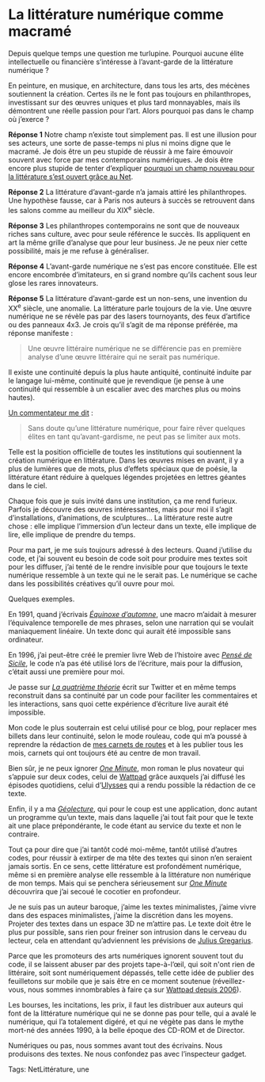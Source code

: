 # La littérature numérique comme macramé

Depuis quelque temps une question me turlupine. Pourquoi aucune élite intellectuelle ou financière s’intéresse à l’avant-garde de la littérature numérique ?<span id="more-45934"></span>

En peinture, en musique, en architecture, dans tous les arts, des mécènes soutiennent la création. Certes ils ne le font pas toujours en philanthropes, investissant sur des œuvres uniques et plus tard monnayables, mais ils démontrent une réelle passion pour l’art. Alors pourquoi pas dans le champ où j’exerce ?

**Réponse 1** Notre champ n’existe tout simplement pas. Il est une illusion pour ses acteurs, une sorte de passe-temps ni plus ni moins digne que le macramé. Je dois être un peu stupide de réussir à me faire émouvoir souvent avec force par mes contemporains numériques. Je dois être encore plus stupide de tenter d’expliquer [pourquoi un champ nouveau pour la littérature s’est ouvert grâce au Net](https://tcrouzet.com/2017/11/21/pourquoi-ecrire-en-ligne/).

**Réponse 2** La littérature d’avant-garde n’a jamais attiré les philanthropes. Une hypothèse fausse, car à Paris nos auteurs à succès se retrouvent dans les salons comme au meilleur du XIX<sup>e</sup> siècle.

**Réponse 3** Les philanthropes contemporains ne sont que de nouveaux riches sans culture, avec pour seule référence le succès. Ils appliquent en art la même grille d’analyse que pour leur business. Je ne peux nier cette possibilité, mais je me refuse à généraliser.

**Réponse 4** L’avant-garde numérique ne s’est pas encore constituée. Elle est encore encombrée d’imitateurs, en si grand nombre qu’ils cachent sous leur glose les rares innovateurs.

**Réponse 5** La littérature d’avant-garde est un non-sens, une invention du XX<sup>e</sup> siècle, une anomalie. La littérature parle toujours de la vie. Une œuvre numérique ne se révèle pas par des lasers tournoyants, des feux d’artifice ou des panneaux 4x3. Je crois qu’il s’agit de ma réponse préférée, ma réponse manifeste :

> Une œuvre littéraire numérique ne se différencie pas en première analyse d’une œuvre littéraire qui ne serait pas numérique.

Il existe une continuité depuis la plus haute antiquité, continuité induite par le langage lui-même, continuité que je revendique (je pense à une continuité qui ressemble à un escalier avec des marches plus ou moins hautes).

[Un commentateur me dit](https://tcrouzet.com/2017/11/21/pourquoi-ecrire-en-ligne/#comment-184408) :

> Sans doute qu’une littérature numérique, pour faire rêver quelques élites en tant qu’avant-gardisme, ne peut pas se limiter aux mots.

Telle est la position officielle de toutes les institutions qui soutiennent la création numérique en littérature. Dans les œuvres mises en avant, il y a plus de lumières que de mots, plus d’effets spéciaux que de poésie, la littérature étant réduire à quelques légendes projetées en lettres géantes dans le ciel.

Chaque fois que je suis invité dans une institution, ça me rend furieux. Parfois je découvre des œuvres intéressantes, mais pour moi il s’agit d’installations, d’animations, de sculptures… La littérature reste autre chose : elle implique l’immersion d’un lecteur dans un texte, elle implique de lire, elle implique de prendre du temps.

Pour ma part, je me suis toujours adressé à des lecteurs. Quand j’utilise du code, et j’ai souvent eu besoin de code soit pour produire mes textes soit pour les diffuser, j’ai tenté de le rendre invisible pour que toujours le texte numérique ressemble à un texte qui ne le serait pas. Le numérique se cache dans les possibilités créatives qu’il ouvre pour moi.

Quelques exemples.

En 1991, quand j’écrivais [*Équinoxe d’automne*](https://tcrouzet.com/equinoxe-automne/), une macro m’aidait à mesurer l’équivalence temporelle de mes phrases, selon une narration qui se voulait maniaquement linéaire. Un texte donc qui aurait été impossible sans ordinateur.

En 1996, j’ai peut-être créé le premier livre Web de l’histoire avec [*Pensé de Sicile*](https://lab.tcrouzet.com/sicile1996/), le code n’a pas été utilisé lors de l’écriture, mais pour la diffusion, c’était aussi une première pour moi.

Je passe sur [*La quatrième théorie*](https://tcrouzet.com/la-quatrieme-theorie/) écrit sur Twitter et en même temps reconstruit dans sa continuité par un code pour faciliter les commentaires et les interactions, sans quoi cette expérience d’écriture live aurait été impossible.

Mon code le plus souterrain est celui utilisé pour ce blog, pour replacer mes billets dans leur continuité, selon le mode rouleau, code qui m’a poussé à reprendre la rédaction de [mes carnets de routes](https://tcrouzet.com/tag/carnet-de-route/?serial=1) et à les publier tous les mois, carnets qui ont toujours été au centre de mon travail.

Bien sûr, je ne peux ignorer [*One Minute*](https://tcrouzet.com/une-minute/), mon roman le plus novateur qui s’appuie sur deux codes, celui de [Wattpad](https://www.wattpad.com/story/94764571) grâce auxquels j’ai diffusé les épisodes quotidiens, celui d’[Ulysses](https://tcrouzet.com/tag/ulysses/) qui a rendu possible la rédaction de ce texte.

Enfin, il y a ma [*Géolecture*](https://tcrouzet.com/geolecture/), qui pour le coup est une application, donc autant un programme qu’un texte, mais dans laquelle j’ai tout fait pour que le texte ait une place prépondérante, le code étant au service du texte et non le contraire.

Tout ça pour dire que j’ai tantôt codé moi-même, tantôt utilisé d’autres codes, pour réussir à extirper de ma tête des textes qui sinon n’en seraient jamais sortis. En ce sens, cette littérature est profondément numérique, même si en première analyse elle ressemble à la littérature non numérique de mon temps. Mais qui se penchera sérieusement sur [*One Minute*](https://tcrouzet.com/une-minute/) découvrira que j’ai secoué le cocotier en profondeur.

Je ne suis pas un auteur baroque, j’aime les textes minimalistes, j’aime vivre dans des espaces minimalistes, j’aime la discrétion dans les moyens. Projeter des textes dans un espace 3D ne m’attire pas. Le texte doit être le plus pur possible, sans rien pour freiner son intrusion dans le cerveau du lecteur, cela en attendant qu’adviennent les prévisions de [Julius Gregarius](https://tcrouzet.com/2017/10/17/julius-gregarius/).

Parce que les promoteurs des arts numériques ignorent souvent tout du code, il se laissent abuser par des projets tape-à-l’œil, qui soit n'ont rien de littéraire, soit sont numériquement dépassés, telle cette idée de publier des feuilletons sur mobile que je sais être en ce moment soutenue (réveillez-vous, nous sommes innombrables à faire ça sur [Wattpad depuis 2006](https://fr.wikipedia.org/wiki/Wattpad)).

Les bourses, les incitations, les prix, il faut les distribuer aux auteurs qui font de la littérature numérique qui ne se donne pas pour telle, qui a avalé le numérique, qui l’a totalement digéré, et qui ne végète pas dans le mythe mort-né des années 1990, à la belle époque des CD-ROM et de Director.

Numériques ou pas, nous sommes avant tout des écrivains. Nous produisons des textes. Ne nous confondez pas avec l’inspecteur gadget.

Tags: NetLittérature, une